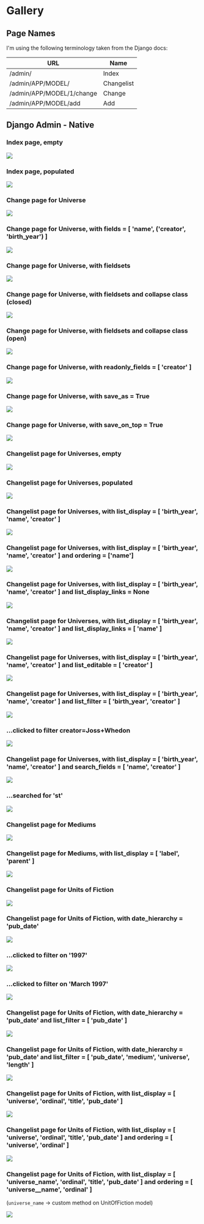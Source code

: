 # Gallery

## Page Names

I'm using the following terminology taken from the Django docs:

URL                       | Name
------------------------- | ----------
/admin/                   | Index
/admin/APP/MODEL/         | Changelist
/admin/APP/MODEL/1/change | Change
/admin/APP/MODEL/add      | Add

## Django Admin - Native

### Index page, empty

![](gallery/1.png?raw=true)

### Index page, populated

![](gallery/2.png?raw=true)

### Change page for Universe

![](gallery/5.png?raw=true)

### Change page for Universe, with fields = [ 'name', ('creator', 'birth_year') ]

![](gallery/6.png?raw=true)

### Change page for Universe, with fieldsets

![](gallery/7.png?raw=true)

### Change page for Universe, with fieldsets and collapse class (closed)

![](gallery/8.png?raw=true)

### Change page for Universe, with fieldsets and collapse class (open)

![](gallery/9.png?raw=true)

### Change page for Universe, with readonly_fields = [ 'creator' ]

![](gallery/10.png?raw=true)

### Change page for Universe, with save_as = True

![](gallery/11.png?raw=true)

### Change page for Universe, with save_on_top = True

![](gallery/12.png?raw=true)

### Changelist page for Universes, empty

![](gallery/3.png?raw=true)

### Changelist page for Universes, populated

![](gallery/4.png?raw=true)

### Changelist page for Universes, with list_display = [ 'birth_year', 'name', 'creator' ]

![](gallery/13.png?raw=true)

### Changelist page for Universes, with list_display = [ 'birth_year', 'name', 'creator' ] and ordering = ['name']

![](gallery/21.png?raw=true)

### Changelist page for Universes, with list_display = [ 'birth_year', 'name', 'creator' ] and list_display_links = None

![](gallery/14.png?raw=true)

### Changelist page for Universes, with list_display = [ 'birth_year', 'name', 'creator' ] and list_display_links = [ 'name' ]

![](gallery/15.png?raw=true)

### Changelist page for Universes, with list_display = [ 'birth_year', 'name', 'creator' ] and list_editable = [ 'creator' ]

![](gallery/16.png?raw=true)

### Changelist page for Universes, with list_display = [ 'birth_year', 'name', 'creator' ] and list_filter = [ 'birth_year', 'creator' ]

![](gallery/17.png?raw=true)

### ...clicked to filter creator=Joss+Whedon

![](gallery/17a.png?raw=true)

### Changelist page for Universes, with list_display = [ 'birth_year', 'name', 'creator' ] and search_fields = [ 'name', 'creator' ]

![](gallery/18.png?raw=true)

### ...searched for 'st'

![](gallery/18a.png?raw=true)

### Changelist page for Mediums

![](gallery/19.png?raw=true)

### Changelist page for Mediums, with list_display = [ 'label', 'parent' ]

![](gallery/20.png?raw=true)

### Changelist page for Units of Fiction

![](gallery/22.png?raw=true)

### Changelist page for Units of Fiction, with date_hierarchy = 'pub_date'

![](gallery/23.png?raw=true)

### ...clicked to filter on '1997'

![](gallery/24.png?raw=true)

### ...clicked to filter on 'March 1997'

![](gallery/25.png?raw=true)

### Changelist page for Units of Fiction, with date_hierarchy = 'pub_date' and list_filter = [ 'pub_date' ]

![](gallery/26.png?raw=true)

### Changelist page for Units of Fiction, with date_hierarchy = 'pub_date' and list_filter = [ 'pub_date', 'medium', 'universe', 'length' ]

![](gallery/27.png?raw=true)

### Changelist page for Units of Fiction, with list_display = [ 'universe', 'ordinal', 'title', 'pub_date' ]

![](gallery/28.png?raw=true)

### Changelist page for Units of Fiction, with list_display = [ 'universe', 'ordinal', 'title', 'pub_date' ] and ordering = [ 'universe', 'ordinal' ]

![](gallery/29.png?raw=true)

### Changelist page for Units of Fiction, with list_display = [ 'universe_name', 'ordinal', 'title', 'pub_date' ] and ordering = [ 'universe__name', 'ordinal' ]

(`universe_name` -> custom method on UnitOfFiction model)

![](gallery/30.png?raw=true)
